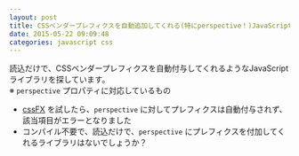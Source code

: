 ```yaml
---
layout: post
title: CSSベンダープレフィクスを自動追加してくれる(特にperspective！)JavaScriptライブラリはないでしょうか？
date: 2015-05-22 09:09:48
categories: javascript css
---
```

<!-- {% raw %} -->
<p>読込だけで、CSSベンダープレフィクスを自動付与してくれるようなJavaScriptライブラリを探しています。<br>
※ <code>perspective</code> プロパティに対応しているもの</p>

<ul>
<li><a href="http://imsky.github.io/cssFx/" rel="nofollow">cssFX</a> を試したら、<code>perspective</code> に対してプレフィクスは自動付与されず、該当項目がエラーとなりました</li>
<li>コンパイル不要で、読込だけで、<code>perspective</code> にプレフィクスを付加してくれるライブラリはないでしょうか？</li>
</ul>
<!-- {% endraw %} -->
